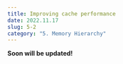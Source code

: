 ```yaml
---
title: Improving cache performance
date: 2022.11.17
slug: 5-2
category: "5. Memory Hierarchy"
---
```


**Soon will be updated!**